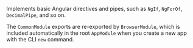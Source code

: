 Implements basic Angular directives and pipes, such as `NgIf`, `NgForOf`, `DecimalPipe`, and so on.

The `CommonModule` exports are re-exported by `BrowserModule`, which is included automatically in the root `AppModule` when you create a new app with the CLI `new` command.